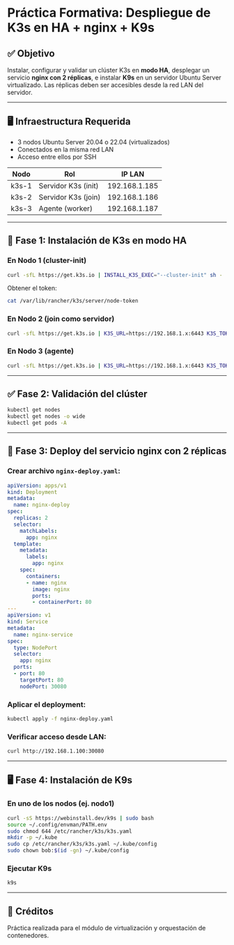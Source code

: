 
# Práctica Formativa: Despliegue de K3s en HA + nginx + K9s

## ✅ Objetivo

Instalar, configurar y validar un clúster K3s en **modo HA**, desplegar un servicio **nginx con 2 réplicas**, e instalar **K9s** en un servidor Ubuntu Server virtualizado. Las réplicas deben ser accesibles desde la red LAN del servidor.

---

## 🖥️ Infraestructura Requerida

- 3 nodos Ubuntu Server 20.04 o 22.04 (virtualizados)
- Conectados en la misma red LAN
- Acceso entre ellos por SSH

| Nodo   |          Rol         |      IP LAN      |
|--------|----------------------|------------------|
| k3s-1  | Servidor K3s (init)  | 192.168.1.185    |
| k3s-2  | Servidor K3s (join)  | 192.168.1.186    |
| k3s-3  | Agente (worker)      | 192.168.1.187    |

---

## 🔧 Fase 1: Instalación de K3s en modo HA

### En Nodo 1 (cluster-init)

```bash
curl -sfL https://get.k3s.io | INSTALL_K3S_EXEC="--cluster-init" sh -
```

Obtener el token:

```bash
cat /var/lib/rancher/k3s/server/node-token
```

### En Nodo 2 (join como servidor)

```bash
curl -sfL https://get.k3s.io | K3S_URL=https://192.168.1.x:6443 K3S_TOKEN=<TOKEN> sh -
```

### En Nodo 3 (agente)

```bash
curl -sfL https://get.k3s.io | K3S_URL=https://192.168.1.x:6443 K3S_TOKEN=<TOKEN> sh -s - agent
```

---

## ✅ Fase 2: Validación del clúster

```bash
kubectl get nodes
kubectl get nodes -o wide
kubectl get pods -A
```

---

## 🚀 Fase 3: Deploy del servicio nginx con 2 réplicas

### Crear archivo `nginx-deploy.yaml`:

```yaml
apiVersion: apps/v1
kind: Deployment
metadata:
  name: nginx-deploy
spec:
  replicas: 2
  selector:
    matchLabels:
      app: nginx
  template:
    metadata:
      labels:
        app: nginx
    spec:
      containers:
      - name: nginx
        image: nginx
        ports:
        - containerPort: 80
---
apiVersion: v1
kind: Service
metadata:
  name: nginx-service
spec:
  type: NodePort
  selector:
    app: nginx
  ports:
  - port: 80
    targetPort: 80
    nodePort: 30080
```

### Aplicar el deployment:

```bash
kubectl apply -f nginx-deploy.yaml
```

### Verificar acceso desde LAN:

```bash
curl http://192.168.1.100:30080
```

---

## 🖥️ Fase 4: Instalación de K9s

### En uno de los nodos (ej. nodo1)

```bash
curl -sS https://webinstall.dev/k9s | sudo bash
source ~/.config/envman/PATH.env
sudo chmod 644 /etc/rancher/k3s/k3s.yaml
mkdir -p ~/.kube
sudo cp /etc/rancher/k3s/k3s.yaml ~/.kube/config
sudo chown bob:$(id -gn) ~/.kube/config


```

### Ejecutar K9s

```bash
k9s
```


---

## 📄 Créditos

Práctica realizada para el módulo de virtualización y orquestación de contenedores.
